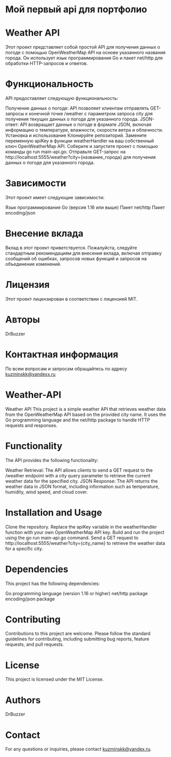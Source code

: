 # Мой первый api для портфолио
# Weather API
Этот проект представляет собой простой API для получения данных о погоде с помощью OpenWeatherMap API на основе указанного названия города. Он использует язык программирования Go и пакет net/http для обработки HTTP-запросов и ответов.

# Функциональность
API предоставляет следующую функциональность:

Получение данных о погоде: API позволяет клиентам отправлять GET-запросы к конечной точке /weather с параметром запроса city для получения текущих данных о погоде для указанного города.
JSON-ответ: API возвращает данные о погоде в формате JSON, включая информацию о температуре, влажности, скорости ветра и облачности.
Установка и использование
Клонируйте репозиторий.
Замените переменную apiKey в функции weatherHandler на ваш собственный ключ OpenWeatherMap API.
Соберите и запустите проект с помощью команды go run main-api.go.
Отправьте GET-запрос на http://localhost:5555/weather?city={название_города} для получения данных о погоде для указанного города.
# Зависимости
Этот проект имеет следующие зависимости:

Язык программирования Go (версия 1.16 или выше)
Пакет net/http
Пакет encoding/json
# Внесение вклада
Вклад в этот проект приветствуется. Пожалуйста, следуйте стандартным рекомендациям для внесения вклада, включая отправку сообщений об ошибках, запросов новых функций и запросов на объединение изменений.

# Лицензия
Этот проект лицензирован в соответствии с лицензией MIT.

# Авторы
DrBuzzer

# Контактная информация
По всем вопросам и запросам обращайтесь по адресу kuzminskk@yandexx.ru
# Weather-API
Weather API
This project is a simple weather API that retrieves weather data from the OpenWeatherMap API based on the provided city name. It uses the Go programming language and the net/http package to handle HTTP requests and responses.

# Functionality
The API provides the following functionality:

Weather Retrieval: The API allows clients to send a GET request to the /weather endpoint with a city query parameter to retrieve the current weather data for the specified city.
JSON Response: The API returns the weather data in JSON format, including information such as temperature, humidity, wind speed, and cloud cover.
# Installation and Usage
Clone the repository.
Replace the apiKey variable in the weatherHandler function with your own OpenWeatherMap API key.
Build and run the project using the go run main-api.go command.
Send a GET request to http://localhost:5555/weather?city={city_name} to retrieve the weather data for a specific city.
# Dependencies
This project has the following dependencies:

Go programming language (version 1.16 or higher)
net/http package
encoding/json package
# Contributing
Contributions to this project are welcome. Please follow the standard guidelines for contributing, including submitting bug reports, feature requests, and pull requests.

# License
This project is licensed under the MIT License.

# Authors
DrBuzzer

# Contact
For any questions or inquiries, please contact kuzminskk@yandex.ru.
